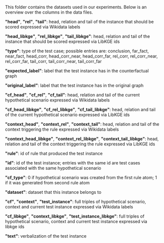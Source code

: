 This folder contains the datasets used in our experiments.
Below is an overview over the columns in the data files.

**"head"**, **"rel"**, **"tail"**: head, relation and tail of the instance that should be scored expressed via Wikidata labels

**"head_libkge"**, **"rel_libkge"**, **"tail_libkge"**: head, relation and tail of the instance that should be scored expressed via LibKGE ids

**"type"**: type of the test case; possible entries are: conclusion, far_fact, near_fact, head_corr, head_corr_near, head_corr_far, rel_corr, rel_corr_near, rel_corr_far, tail_corr, tail_corr_near, tail_corr_far

**"expected_label"**: label that the test instance has in the counterfactual graph

**"original_label"**: label that the test instance has in the original graph

**"cf_head"**, **"cf_rel"**, **"cf_tail"**: head, relation and tail of the current hypothetical scenario expressed via Wikidata labels

**"cf_head_libkge"**, **"cf_rel_libkge"**, **"cf_tail_libkge"**: head, relation and tail of the current hypothetical scenario expressed via LibKGE ids

**"context_head"**, **"context_rel"**, **"context_tail"**: head, relation and tail of the context triggering the rule expressed via Wikidata labels

**"context_head_libkge"**, **"context_rel_libkge"**, **"context_tail_libkge"**: head, relation and tail of the context triggering the rule expressed via LibKGE ids

**"rule"**: id of rule that produced the test instance

**"id"**: id of the test instance; entries with the same id are test cases associated with the same hypothetical scenario

**"cf_type"**: 0 if hypothetical scenario was created from the first rule atom; 1 if it was generated from second rule atom

**"dataset"**: dataset that this instance belongs to

**"cf"**, **"context"**, **"test_instance"**: full triples of hypothetical scenario, context and current test instance expressed via Wikidata labels

**"cf_libkge"**, **"context_libkge"**, **"test_instance_libkge"**: full triples of hypothetical scenario, context and current test instance expressed via libkge ids

**"text"**: verbalization of the test instance
